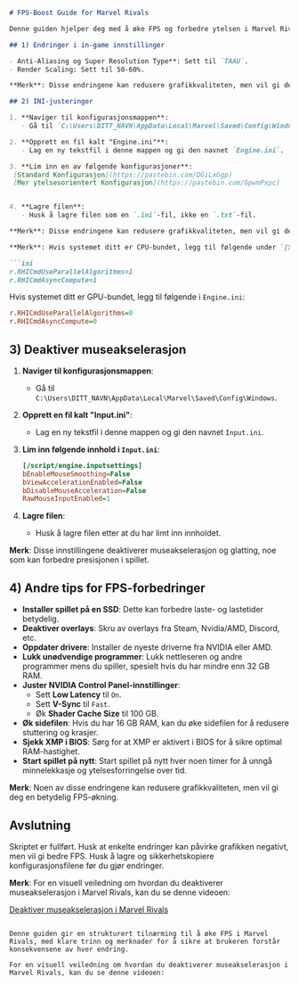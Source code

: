 
```markdown
# FPS-Boost Guide for Marvel Rivals

Denne guiden hjelper deg med å øke FPS og forbedre ytelsen i Marvel Rivals. Vær oppmerksom på at enkelte innstillinger kan redusere grafikkvaliteten, men de vil gi deg høyere FPS.

## 1) Endringer i in-game innstillinger

- Anti-Aliasing og Super Resolution Type**: Sett til `TAAU`.
- Render Scaling: Sett til 50-60%.

**Merk**: Disse endringene kan redusere grafikkvaliteten, men vil gi deg en betydelig FPS-økning.

## 2) INI-justeringer

1. **Naviger til konfigurasjonsmappen**:
   - Gå til `C:\Users\DITT_NAVN\AppData\Local\Marvel\Saved\Config\Windows`.

2. **Opprett en fil kalt "Engine.ini"**:
   - Lag en ny tekstfil i denne mappen og gi den navnet `Engine.ini`.

3. **Lim inn en av følgende konfigurasjoner**:
 [Standard Konfigurasjon](https://pastebin.com/DGiLxGgp)
 [Mer ytelsesorientert Konfigurasjon](https://pastebin.com/GpwmPxpc)


4. **Lagre filen**:
   - Husk å lagre filen som en `.ini`-fil, ikke en `.txt`-fil.

**Merk**: Disse endringene kan redusere grafikkvaliteten, men vil gi deg en betydelig FPS-økning.

**Merk**: Hvis systemet ditt er CPU-bundet, legg til følgende under `[SystemSettings]` i `Engine.ini`:

```ini
r.RHICmdUseParallelAlgorithms=1
r.RHICmdAsyncCompute=1
```

Hvis systemet ditt er GPU-bundet, legg til følgende i `Engine.ini`:

```ini
r.RHICmdUseParallelAlgorithms=0
r.RHICmdAsyncCompute=0
```

## 3) Deaktiver museakselerasjon

1. **Naviger til konfigurasjonsmappen**:
   - Gå til `C:\Users\DITT_NAVN\AppData\Local\Marvel\Saved\Config\Windows`.

2. **Opprett en fil kalt "Input.ini"**:
   - Lag en ny tekstfil i denne mappen og gi den navnet `Input.ini`.

3. **Lim inn følgende innhold i `Input.ini`**:

   ```ini
   [/script/engine.inputsettings]
   bEnableMouseSmoothing=False
   bViewAccelerationEnabled=False
   bDisableMouseAcceleration=False
   RawMouseInputEnabled=1
   ```

4. **Lagre filen**:
   - Husk å lagre filen etter at du har limt inn innholdet.

**Merk**: Disse innstillingene deaktiverer museakselerasjon og glatting, noe som kan forbedre presisjonen i spillet.

## 4) Andre tips for FPS-forbedringer

- **Installer spillet på en SSD**: Dette kan forbedre laste- og lastetider betydelig.
- **Deaktiver overlays**: Skru av overlays fra Steam, Nvidia/AMD, Discord, etc.
- **Oppdater drivere**: Installer de nyeste driverne fra NVIDIA eller AMD.
- **Lukk unødvendige programmer**: Lukk nettleseren og andre programmer mens du spiller, spesielt hvis du har mindre enn 32 GB RAM.
- **Juster NVIDIA Control Panel-innstillinger**:
  - Sett **Low Latency** til `On`.
  - Sett **V-Sync** til `Fast`.
  - Øk **Shader Cache Size** til 100 GB.
- **Øk sidefilen**: Hvis du har 16 GB RAM, kan du øke sidefilen for å redusere stuttering og krasjer.
- **Sjekk XMP i BIOS**: Sørg for at XMP er aktivert i BIOS for å sikre optimal RAM-hastighet.
- **Start spillet på nytt**: Start spillet på nytt hver noen timer for å unngå minnelekkasje og ytelsesforringelse over tid.

**Merk**: Noen av disse endringene kan redusere grafikkvaliteten, men vil gi deg en betydelig FPS-økning.

## Avslutning

Skriptet er fullført. Husk at enkelte endringer kan påvirke grafikken negativt, men vil gi bedre FPS. Husk å lagre og sikkerhetskopiere konfigurasjonsfilene før du gjør endringer.

**Merk**: For en visuell veiledning om hvordan du deaktiverer museakselerasjon i Marvel Rivals, kan du se denne videoen:

[Deaktiver museakselerasjon i Marvel Rivals](https://www.youtube.com/watch?v=2-5MKrcgk1A)
```

Denne guiden gir en strukturert tilnærming til å øke FPS i Marvel Rivals, med klare trinn og merknader for å sikre at brukeren forstår konsekvensene av hver endring.

For en visuell veiledning om hvordan du deaktiverer museakselerasjon i Marvel Rivals, kan du se denne videoen: 

 
